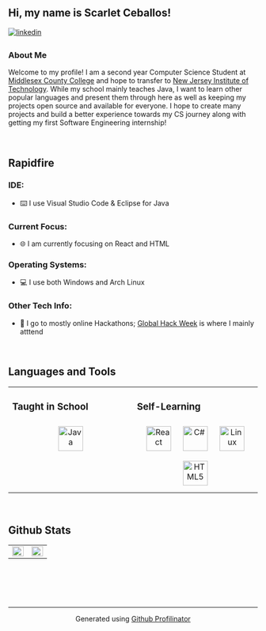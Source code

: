 ## Hi, my name is Scarlet Ceballos!  
  

<a href="https://linkedin.com/in/scarletceballos" target="_blank">
<img src=https://img.shields.io/badge/linkedin-%231E77B5.svg?&style=for-the-badge&logo=linkedin&logoColor=white alt=linkedin style="margin-bottom: 5px;" />
</a>  
  



### About Me  
Welcome to my profile! I am a second year Computer Science Student at [Middlesex County College](https://middlesexcollege.edu/) and hope to transfer to [New Jersey Institute of Technology](https://computing.njit.edu/). While my school mainly teaches Java, I want to learn other popular languages and present them through here as well as keeping my projects open source and available for everyone. I hope to create many projects and build a better experience towards my CS journey along with getting my first Software Engineering internship!  
  

<br/>  


## Rapidfire  


### IDE:  
- ⌨️ I use Visual Studio Code & Eclipse for Java  
  



### Current Focus:  
- 🌐 I am currently focusing on React and HTML  
  



### Operating Systems:  
- 💻 I use both Windows and Arch Linux  
  



### Other Tech Info:  
- 🐊 I go to mostly online Hackathons; [Global Hack Week](https://ghw.mlh.io/) is where I mainly atttend  
  

<br/>  


## Languages and Tools  
<table><tr><td valign="top" width="50%">



### Taught in School  
<div align="center">  
<a href="https://www.java.com/" target="_blank"><img style="margin: 10px" src="https://profilinator.rishav.dev/skills-assets/java-original-wordmark.svg" alt="Java" height="50" /></a>  
</div>

</td><td valign="top" width="50%">



### Self-Learning  
<div align="center">  
<a href="https://reactjs.org/" target="_blank"><img style="margin: 10px" src="https://profilinator.rishav.dev/skills-assets/react-original-wordmark.svg" alt="React" height="50" /></a>  
<a href="https://docs.microsoft.com/en-us/dotnet/csharp/" target="_blank"><img style="margin: 10px" src="https://profilinator.rishav.dev/skills-assets/csharp-original.svg" alt="C#" height="50" /></a>  
<a href="https://www.linux.org/" target="_blank"><img style="margin: 10px" src="https://profilinator.rishav.dev/skills-assets/linux-original.svg" alt="Linux" height="50" /></a>  
<a href="https://en.wikipedia.org/wiki/HTML5" target="_blank"><img style="margin: 10px" src="https://profilinator.rishav.dev/skills-assets/html5-original-wordmark.svg" alt="HTML5" height="50" /></a>  
</div>

</td></tr></table>  

<br/>  


## Github Stats  
<table><tr><td valign="top" width="50%">

<img src="https://github-readme-stats.vercel.app/api?username=scarletceballos&show_icons=true&count_private=true&hide_border=true" align="left" style="width: 100%" />

</td><td valign="top" width="50%">

<img src="https://github-readme-stats.vercel.app/api/top-langs/?username=scarletceballos&hide_border=true&layout=compact" align="left" style="width: 100%" />

</td></tr></table>  

<br/>  

  

<br/>  

  

<br/>  


<br />

----
<div align="center">Generated using <a href="https://profilinator.rishav.dev/" target="_blank">Github Profilinator</a></div>
